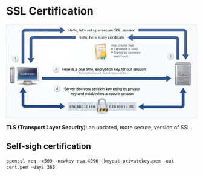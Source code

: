 # SSL Certification

![workflow diagram](images/ssl_certification.jpg)

**TLS (Transport Layer Security)**: an updated, more secure, version of SSL. 


## Self-sigh certification

```
openssl req -x509 -newkey rsa:4096 -keyout privatekey.pem -out cert.pem -days 365
```